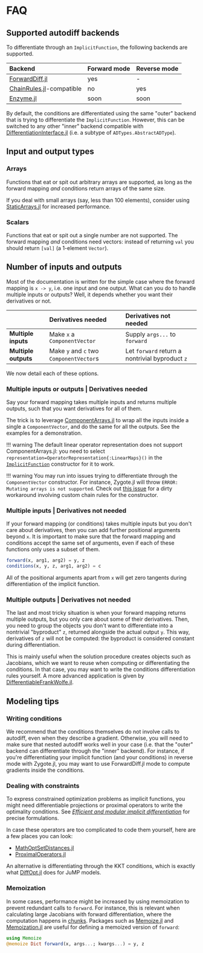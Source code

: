 # FAQ

## Supported autodiff backends

To differentiate through an `ImplicitFunction`, the following backends are supported.

| Backend                                                                | Forward mode | Reverse mode |
| :--------------------------------------------------------------------- | :----------- | :----------- |
| [ForwardDiff.jl](https://github.com/JuliaDiff/ForwardDiff.jl)          | yes          | -            |
| [ChainRules.jl](https://github.com/JuliaDiff/ChainRules.jl)-compatible | no           | yes          |
| [Enzyme.jl](https://github.com/EnzymeAD/Enzyme.jl)                     | soon         | soon         |

By default, the conditions are differentiated using the same "outer" backend that is trying to differentiate the `ImplicitFunction`.
However, this can be switched to any other "inner" backend compatible with [DifferentiationInterface.jl](https://github.com/gdalle/DifferentiationInterface.jl) (i.e. a subtype of `ADTypes.AbstractADType`).

## Input and output types

### Arrays

Functions that eat or spit out arbitrary arrays are supported, as long as the forward mapping _and_ conditions return arrays of the same size.

If you deal with small arrays (say, less than 100 elements), consider using [StaticArrays.jl](https://github.com/JuliaArrays/StaticArrays.jl) for increased performance.

### Scalars

Functions that eat or spit out a single number are not supported.
The forward mapping _and_ conditions need vectors: instead of returning `val` you should return `[val]` (a 1-element `Vector`).

## Number of inputs and outputs

Most of the documentation is written for the simple case where the forward mapping is `x -> y`, i.e. one input and one output.
What can you do to handle multiple inputs or outputs?
Well, it depends whether you want their derivatives or not.

|                      | Derivatives needed                      | Derivatives not needed                          |
| :------------------- | :-------------------------------------- | :---------------------------------------------- |
| **Multiple inputs**  | Make `x` a `ComponentVector`            | Supply `args...` to `forward`                   |
| **Multiple outputs** | Make `y` and `c` two `ComponentVector`s | Let `forward` return a nontrivial byproduct `z` |

We now detail each of these options.

### Multiple inputs or outputs | Derivatives needed

Say your forward mapping takes multiple inputs and returns multiple outputs, such that you want derivatives for all of them.

The trick is to leverage [ComponentArrays.jl](https://github.com/jonniedie/ComponentArrays.jl) to wrap all the inputs inside a single a `ComponentVector`, and do the same for all the outputs.
See the examples for a demonstration.

!!! warning
    The default linear operator representation does not support ComponentArrays.jl: you need to select `representation=OperatorRepresentation{:LinearMaps}()` in the [`ImplicitFunction`](@ref) constructor for it to work.

!!! warning
    You may run into issues trying to differentiate through the `ComponentVector` constructor.
    For instance, Zygote.jl will throw `ERROR: Mutating arrays is not supported`.
    Check out [this issue](https://github.com/gdalle/ImplicitDifferentiation.jl/issues/67) for a dirty workaround involving custom chain rules for the constructor.

### Multiple inputs | Derivatives not needed

If your forward mapping (or conditions) takes multiple inputs but you don't care about derivatives, then you can add further positional arguments beyond `x`.
It is important to make sure that the forward mapping and conditions accept the same set of arguments, even if each of these functions only uses a subset of them.

```julia
forward(x, arg1, arg2) = y, z
conditions(x, y, z, arg1, arg2) = c
```

All of the positional arguments apart from `x` will get zero tangents during differentiation of the implicit function.

### Multiple outputs | Derivatives not needed

The last and most tricky situation is when your forward mapping returns multiple outputs, but you only care about some of their derivatives.
Then, you need to group the objects you don't want to differentiate into a nontrivial "byproduct" `z`, returned alongside the actual output `y`.
This way, derivatives of `z` will not be computed: the byproduct is considered constant during differentiation.

This is mainly useful when the solution procedure creates objects such as Jacobians, which we want to reuse when computing or differentiating the conditions.
In that case, you may want to write the conditions differentiation rules yourself.
A more advanced application is given by [DifferentiableFrankWolfe.jl](https://github.com/gdalle/DifferentiableFrankWolfe.jl).

## Modeling tips

### Writing conditions

We recommend that the conditions themselves do not involve calls to autodiff, even when they describe a gradient.
Otherwise, you will need to make sure that nested autodiff works well in your case (i.e. that the "outer" backend can differentiate through the "inner" backend).
For instance, if you're differentiating your implicit function (and your conditions) in reverse mode with Zygote.jl, you may want to use ForwardDiff.jl mode to compute gradients inside the conditions.

### Dealing with constraints

To express constrained optimization problems as implicit functions, you might need differentiable projections or proximal operators to write the optimality conditions.
See [_Efficient and modular implicit differentiation_](https://arxiv.org/abs/2105.15183) for precise formulations.

In case these operators are too complicated to code them yourself, here are a few places you can look:

- [MathOptSetDistances.jl](https://github.com/matbesancon/MathOptSetDistances.jl)
- [ProximalOperators.jl](https://github.com/JuliaFirstOrder/ProximalOperators.jl)

An alternative is differentiating through the KKT conditions, which is exactly what [DiffOpt.jl](https://github.com/jump-dev/DiffOpt.jl) does for JuMP models.

### Memoization

In some cases, performance might be increased by using memoization to prevent redundant calls to `forward`.
For instance, this is relevant when calculating large Jacobians with forward differentiation, where the computation happens in [chunks](https://juliadiff.org/ForwardDiff.jl/stable/user/advanced/#Configuring-Chunk-Size).
Packages such as [Memoize.jl](https://github.com/JuliaCollections/Memoize.jl) and [Memoization.jl](https://github.com/marius311/Memoization.jl) are useful for defining a memoized version of `forward`:

```julia
using Memoize
@memoize Dict forward(x, args...; kwargs...) = y, z
```
